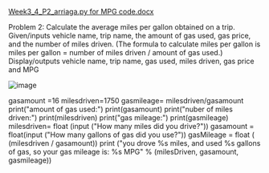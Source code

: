 [Week3_4_P2_arriaga.py for MPG code.docx](https://github.com/Arriaga8022/week3/files/8612406/Week3_4_P2_arriaga.py.for.MPG.code.docx)

Problem 2: Calculate the average miles per gallon obtained on a trip. Given/inputs vehicle name, trip name, the amount of gas used, gas price, and the number of miles driven. (The formula to calculate miles per gallon is miles per gallon = number of miles driven / amount of gas used.) Display/outputs vehicle name, trip name, gas used, miles driven, gas price and MPG
 
![image](https://user-images.githubusercontent.com/102768674/166506621-d3f2c095-c595-462a-9bc8-ceb4f8261516.png)


gasamount =16
milesdriven=1750
gasmileage= milesdriven/gasamount
print("amount of gas used:")
print(gasamount)
print("nuber of miles driven:")
print(milesdriven)
print("gas mileage:")
print(gasmileage)
milesdriven= float (input ("How many miles did you drive?"))
gasamount = float(input ("How many gallons of gas did you use?"))
gasMileage = float ( (milesdriven / gasamount))
print ("you drove %s miles, and used %s gallons of gas, so your gas mileage is: %s MPG" % (milesDriven, gasamount, gasmileage))
